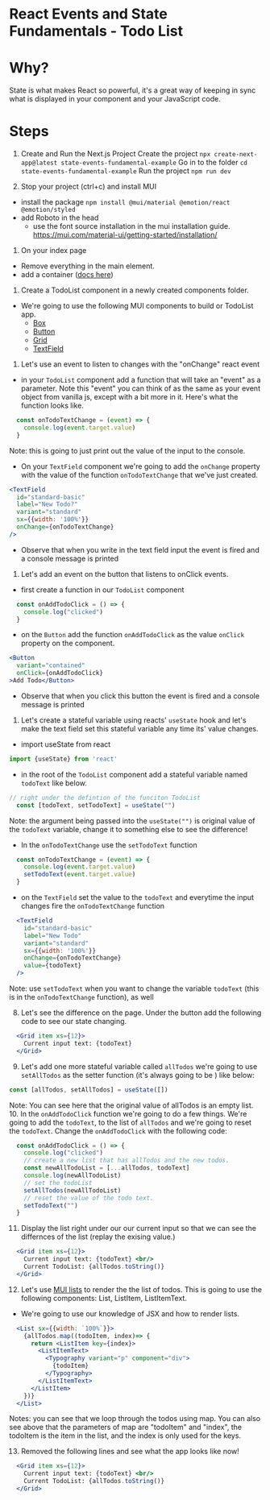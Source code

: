 # React Events and State Fundamentals - Todo List

# Why?

State is what makes React so powerful, it's a great way of keeping in sync what is displayed in your component and your JavaScript code.

# Steps
1. Create and Run the Next.js Project
    Create the project
    `npx create-next-app@latest state-events-fundamental-example`
    Go in to the folder
    `cd state-events-fundamental-example`
    Run the project
    `npm run dev`

2. Stop your project (ctrl+c) and install MUI
  - install the package
  `npm install @mui/material @emotion/react @emotion/styled`
  - add Roboto in the head
    - use the font source installation in the mui installation guide. https://mui.com/material-ui/getting-started/installation/

1. On your index page
- Remove everything in the main element.
- add a container ([docs here](https://mui.com/material-ui/react-container/
))

1. Create a TodoList component in a newly created components folder.
- We're going to use the following MUI components to build or TodoList app.
  - [Box](https://mui.com/material-ui/react-box/)
  - [Button](https://mui.com/material-ui/react-button/#basic-button)
  - [Grid](https://mui.com/material-ui/react-grid/)
  - [TextField](https://mui.com/material-ui/react-text-field/)
1. Let's use an event to listen to changes with the "onChange" react event
- in your `TodoList` component add a function that will take an "event" as a parameter. Note this "event" you can think of as the same as your event object from vanilla js, except with a bit more in it. Here's what the function looks like.
```jsx
  const onTodoTextChange = (event) => {
    console.log(event.target.value)
  }
```
Note: this is going to just print out the value of the input to the console.
- On your `TextField` component we're going to add the `onChange` property with the value of the function `onTodoTextChange` that we've just created.
```jsx
<TextField
  id="standard-basic"
  label="New Todo?"
  variant="standard"
  sx={{width: '100%'}}
  onChange={onTodoTextChange}
/>
```
- Observe that when you write in the text field input the event is fired and a console message is printed
1. Let's add an event on the button that listens to onClick events.
- first create a function in our `TodoList` component
```jsx
  const onAddTodoClick = () => {
    console.log("clicked")
  }
```
- on the `Button` add the function `onAddTodoClick` as the value `onClick` property on the component.
```jsx
<Button
  variant="contained"
  onClick={onAddTodoClick}
>Add Todo</Button>
```
- Observe that when you click this button the event is fired and a console message is printed
1. Let's create a stateful variable using reacts' `useState` hook and let's make the text field set this stateful variable any time its' value changes.
- import useState from react
```jsx
import {useState} from 'react'
```
- in the root of the `TodoList` component add a stateful variable named `todoText` like below.
```jsx
// right under the defintion of the funciton TodoList
  const [todoText, setTodoText] = useState("")
```
Note: the argument being passed into the  `useState("")` is original value of the `todoText` variable, change it to something else to see the difference!
- In the `onTodoTextChange` use the `setTodoText` function
```jsx
  const onTodoTextChange = (event) => {
    console.log(event.target.value)
    setTodoText(event.target.value)
  }
```
- on the `TextField` set the value to the `todoText` and everytime the input changes fire the `onTodoTextChange` function
```jsx
  <TextField
    id="standard-basic"
    label="New Todo"
    variant="standard"
    sx={{width: '100%'}}
    onChange={onTodoTextChange}
    value={todoText}
  />
```
Note: use `setTodoText` when you want to change the variable `todoText` (this is in the `onTodoTextChange` function), as well


8. Let's see the difference on the page. Under the button add the following code to see our state changing.
```jsx
  <Grid item xs={12}>
    Current input text: {todoText}
  </Grid>
```
9. Let's add one more stateful variable called `allTodos` we're going to use `setAllTodos` as the setter function (it's always going to be ) like below:
```jsx
const [allTodos, setAllTodos] = useState([])
```
Note: You can see here that the original value of allTodos is an empty list.
10. In the `onAddTodoClick` function we're going to do a few things. We're going to add the `todoText`, to the list of `allTodos` and we're going to reset the `todoText`. Change the `onAddTodoClick` with the following code:
```jsx
  const onAddTodoClick = () => {
    console.log("clicked")
    // create a new list that has allTodos and the new todos.
    const newAllTodoList = [...allTodos, todoText]
    console.log(newAllTodoList)
    // set the todoList
    setAllTodos(newAllTodoList)
    // reset the value of the todo text.
    setTodoText("")
  }
```
11. Display the list right under our our current input so that we can see the differnces of the list (replay the exising value.)
```jsx
  <Grid item xs={12}>
    Current input text: {todoText} <br/>
    Current TodoList: {allTodos.toString()}
  </Grid>
```
12. Let's use [MUI lists](https://mui.com/material-ui/react-list/#basic-list) to render the the list of todos. This is going to use the following components: List, ListItem, ListItemText.
- We're going to use our knowledge of JSX and how to render lists.
```jsx
  <List sx={{width: `100%`}}>
    {allTodos.map((todoItem, index)=> {
      return <ListItem key={index}>
        <ListItemText>
          <Typography variant="p" component="div">
            {todoItem}
          </Typography>
        </ListItemText>
      </ListItem>
    })}
  </List>
```
Notes: you can see that we loop through the todos using map. You can also see above that the parameters of map are "todoItem" and "index", the todoItem is the item in the list, and the index is only used for the keys.

13. Removed the following lines and see what the app looks like now!
```jsx
  <Grid item xs={12}>
    Current input text: {todoText} <br/>
    Current TodoList: {allTodos.toString()}
  </Grid>
```